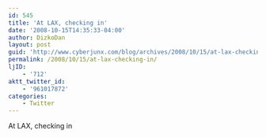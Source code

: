 ```yaml
---
id: 545
title: 'At LAX, checking in'
date: '2008-10-15T14:35:33-04:00'
author: DizkoDan
layout: post
guid: 'http://www.cyberjunx.com/blog/archives/2008/10/15/at-lax-checking-in/'
permalink: /2008/10/15/at-lax-checking-in/
ljID:
    - '712'
aktt_twitter_id:
    - '961017872'
categories:
    - Twitter
---
```


At LAX, checking in